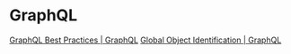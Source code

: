 # GraphQL

[GraphQL Best Practices | GraphQL](https://graphql.org/learn/best-practices/)
[Global Object Identification | GraphQL](https://graphql.org/learn/global-object-identification/)
